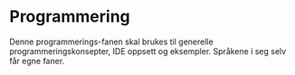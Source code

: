 # Programmering
Denne programmerings-fanen skal brukes til generelle programmeringskonsepter, IDE oppsett og eksempler. Språkene i seg selv får egne faner.